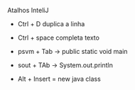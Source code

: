 Atalhos InteliJ

* Ctrl + D duplica a linha
* Ctrl + space completa texto
* psvm + Tab -> public static void main 
* sout + TAb -> System.out.println

* Alt + Insert = new java class